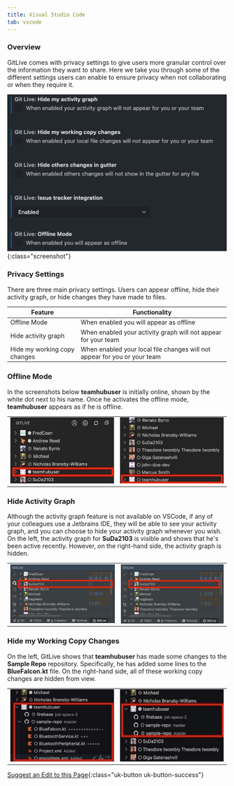 ```yaml
---
title: Visual Studio Code
tab: vscode
---
```


### Overview

GitLive comes with privacy settings to give users more granular control over the information they want to share. Here we take you through some of the different settings users can enable to ensure privacy when not collaborating or when they require it.

![Privacy Settings](/uploads/vscode-privacy-settings.png "Privacy Settings"){:class="screenshot"}

### Privacy Settings

There are three main privacy settings. Users can appear offline, hide their activity graph, or hide changes they have made to files.

<table>
    <thead>
        <tr>
        <th>Feature</th>
        <th>Functionality</th>
        </tr>
    </thead>
    <tbody>
        <tr>
            <td>Offline Mode</td>
            <td>
                When enabled you will appear as offline
            </td>
        </tr>
        <tr>
            <td>Hide activity graph</td>
            <td>
                When enabled your activity graph will not appear for your team
            </td>
        </tr>
        <tr>
            <td>Hide my working copy changes</td>
            <td>
                When enabled your local file changes will not appear for you or your team
            </td>
        </tr>
    </tbody>
</table>

### Offline Mode

In the screenshots below **teamhubuser** is initially online, shown by the white dot next to his name. Once he activates the offline mode, **teamhubuser** appears as if he is offline.

<table>
    <tbody>
        <tr>
            <td>
              <img class="screenshot" src="/uploads/vscode-privacy-normal.jpeg">
            </td>
            <td>
              <img class="screenshot" src="/uploads/vscode-privacy-offline.jpeg">
            </td>
        </tr>
    </tbody>
</table>

### Hide Activity Graph

Although the activity graph feature is not available on VSCode, if any of your colleagues use a Jetbrains IDE, they will be able to see your activity graph, and you can choose to hide your activity graph whenever you wish.
On the left, the activity graph for  **SuDa2103** is visible and shows that he's been active recently. However, on the right-hand side, the activity graph is hidden.

<table>
    <tbody>
        <tr>
            <td>
              <img class="screenshot" src="/uploads/jetbrains-privacy-normal.jpeg">
            </td>
            <td>
              <img class="screenshot" src="/uploads/jetbrains-privacy-hide-activity.jpeg">
            </td>
        </tr>
    </tbody>
</table>

### Hide my Working Copy Changes

On the left, GitLive shows that  **teamhubuser** has made some changes to the **Sample Repo** repository. Specifically, he has added some lines to the **BlueFalcon.kt** file. On the right-hand side, all of these working copy changes are hidden from view.

<table>
    <tbody>
        <tr>
            <td>
              <img class="screenshot" src="/uploads/vscode-working-copy-before.jpeg">
            </td>
            <td>
              <img class="screenshot" src="/uploads/vscode-working-copy-hide.jpeg">
            </td>
        </tr>
    </tbody>
</table>


[Suggest an Edit to this Page](https://github.com/GitLiveApp/GitLive/edit/master/_sections/privacy-vscode.md){:class="uk-button uk-button-success"}
